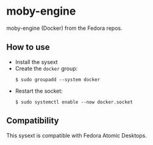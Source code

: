 # moby-engine

moby-engine (Docker) from the Fedora repos.

## How to use

- Install the sysext
- Create the `docker` group:
  ```
  $ sudo groupadd --system docker
  ```
- Restart the socket:
  ```
  $ sudo systemctl enable --now docker.socket
  ```

## Compatibility

This sysext is compatible with Fedora Atomic Desktops.
